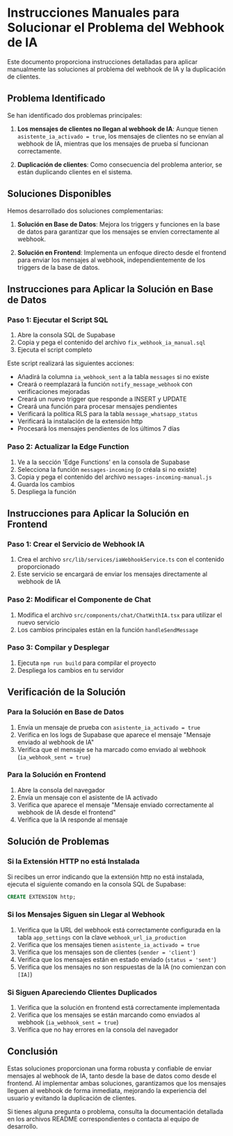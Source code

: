 # Instrucciones Manuales para Solucionar el Problema del Webhook de IA

Este documento proporciona instrucciones detalladas para aplicar manualmente las soluciones al problema del webhook de IA y la duplicación de clientes.

## Problema Identificado

Se han identificado dos problemas principales:

1. **Los mensajes de clientes no llegan al webhook de IA**: Aunque tienen `asistente_ia_activado = true`, los mensajes de clientes no se envían al webhook de IA, mientras que los mensajes de prueba sí funcionan correctamente.

2. **Duplicación de clientes**: Como consecuencia del problema anterior, se están duplicando clientes en el sistema.

## Soluciones Disponibles

Hemos desarrollado dos soluciones complementarias:

1. **Solución en Base de Datos**: Mejora los triggers y funciones en la base de datos para garantizar que los mensajes se envíen correctamente al webhook.

2. **Solución en Frontend**: Implementa un enfoque directo desde el frontend para enviar los mensajes al webhook, independientemente de los triggers de la base de datos.

## Instrucciones para Aplicar la Solución en Base de Datos

### Paso 1: Ejecutar el Script SQL

1. Abre la consola SQL de Supabase
2. Copia y pega el contenido del archivo `fix_webhook_ia_manual.sql`
3. Ejecuta el script completo

Este script realizará las siguientes acciones:

- Añadirá la columna `ia_webhook_sent` a la tabla `messages` si no existe
- Creará o reemplazará la función `notify_message_webhook` con verificaciones mejoradas
- Creará un nuevo trigger que responde a INSERT y UPDATE
- Creará una función para procesar mensajes pendientes
- Verificará la política RLS para la tabla `message_whatsapp_status`
- Verificará la instalación de la extensión http
- Procesará los mensajes pendientes de los últimos 7 días

### Paso 2: Actualizar la Edge Function

1. Ve a la sección 'Edge Functions' en la consola de Supabase
2. Selecciona la función `messages-incoming` (o créala si no existe)
3. Copia y pega el contenido del archivo `messages-incoming-manual.js`
4. Guarda los cambios
5. Despliega la función

## Instrucciones para Aplicar la Solución en Frontend

### Paso 1: Crear el Servicio de Webhook IA

1. Crea el archivo `src/lib/services/iaWebhookService.ts` con el contenido proporcionado
2. Este servicio se encargará de enviar los mensajes directamente al webhook de IA

### Paso 2: Modificar el Componente de Chat

1. Modifica el archivo `src/components/chat/ChatWithIA.tsx` para utilizar el nuevo servicio
2. Los cambios principales están en la función `handleSendMessage`

### Paso 3: Compilar y Desplegar

1. Ejecuta `npm run build` para compilar el proyecto
2. Despliega los cambios en tu servidor

## Verificación de la Solución

### Para la Solución en Base de Datos

1. Envía un mensaje de prueba con `asistente_ia_activado = true`
2. Verifica en los logs de Supabase que aparece el mensaje "Mensaje enviado al webhook de IA"
3. Verifica que el mensaje se ha marcado como enviado al webhook (`ia_webhook_sent = true`)

### Para la Solución en Frontend

1. Abre la consola del navegador
2. Envía un mensaje con el asistente de IA activado
3. Verifica que aparece el mensaje "Mensaje enviado correctamente al webhook de IA desde el frontend"
4. Verifica que la IA responde al mensaje

## Solución de Problemas

### Si la Extensión HTTP no está Instalada

Si recibes un error indicando que la extensión http no está instalada, ejecuta el siguiente comando en la consola SQL de Supabase:

```sql
CREATE EXTENSION http;
```

### Si los Mensajes Siguen sin Llegar al Webhook

1. Verifica que la URL del webhook está correctamente configurada en la tabla `app_settings` con la clave `webhook_url_ia_production`
2. Verifica que los mensajes tienen `asistente_ia_activado = true`
3. Verifica que los mensajes son de clientes (`sender = 'client'`)
4. Verifica que los mensajes están en estado enviado (`status = 'sent'`)
5. Verifica que los mensajes no son respuestas de la IA (no comienzan con `[IA]`)

### Si Siguen Apareciendo Clientes Duplicados

1. Verifica que la solución en frontend está correctamente implementada
2. Verifica que los mensajes se están marcando como enviados al webhook (`ia_webhook_sent = true`)
3. Verifica que no hay errores en la consola del navegador

## Conclusión

Estas soluciones proporcionan una forma robusta y confiable de enviar mensajes al webhook de IA, tanto desde la base de datos como desde el frontend. Al implementar ambas soluciones, garantizamos que los mensajes lleguen al webhook de forma inmediata, mejorando la experiencia del usuario y evitando la duplicación de clientes.

Si tienes alguna pregunta o problema, consulta la documentación detallada en los archivos README correspondientes o contacta al equipo de desarrollo.
